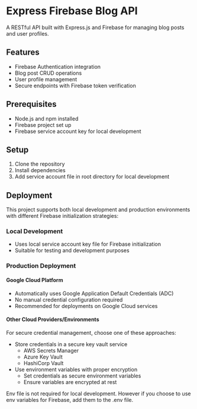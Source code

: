 # Express Firebase Blog API

A RESTful API built with Express.js and Firebase for managing blog posts and user profiles.

## Features

- Firebase Authentication integration
- Blog post CRUD operations
- User profile management
- Secure endpoints with Firebase token verification

## Prerequisites

- Node.js and npm installed
- Firebase project set up
- Firebase service account key for local development

## Setup

1. Clone the repository
2. Install dependencies
3. Add service account file in root directory for local development


## Deployment

This project supports both local development and production environments with different Firebase initialization strategies:

### Local Development
- Uses local service account key file for Firebase initialization
- Suitable for testing and development purposes

### Production Deployment

#### Google Cloud Platform
- Automatically uses Google Application Default Credentials (ADC)
- No manual credential configuration required
- Recommended for deployments on Google Cloud services

#### Other Cloud Providers/Environments
For secure credential management, choose one of these approaches:

- Store credentials in a secure key vault service
  - AWS Secrets Manager
  - Azure Key Vault
  - HashiCorp Vault
- Use environment variables with proper encryption
  - Set credentials as secure environment variables
  - Ensure variables are encrypted at rest


Env file is not required for local development. However if you choose to use env variables for Firebase, add them to the .env file.
